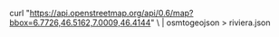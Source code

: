 curl "https://api.openstreetmap.org/api/0.6/map?bbox=6.7726,46.5162,7.0009,46.4144" \ | osmtogeojson > riviera.json